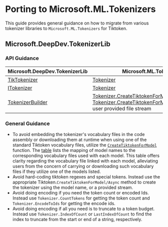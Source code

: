 # Porting to Microsoft.ML.Tokenizers

This guide provides general guidance on how to migrate from various tokenizer libraries to `Microsoft.ML.Tokenizers` for Tiktoken.

## Microsoft.DeepDev.TokenizerLib

### API Guidance

| Microsoft.DeepDev.TokenizerLib | Microsoft.ML.Tokenizers
| --- | --- |
| [TikTokenizer](https://github.com/microsoft/Tokenizer/blob/2c9ba5d343de52eb27521afef7c0c2f0f76c9c52/Tokenizer_C%23/TokenizerLib/TikTokenizer.cs#L20) | [Tokenizer](https://github.com/dotnet/machinelearning/blob/4d5317e8090e158dc7c3bc6c435926ccf1cbd8e2/src/Microsoft.ML.Tokenizers/Model/Tiktoken.cs#L41) |
| [ITokenizer](https://github.com/microsoft/Tokenizer/blob/2c9ba5d343de52eb27521afef7c0c2f0f76c9c52/Tokenizer_C%23/TokenizerLib/ITokenizer.cs#L7) | [Tokenizer](https://github.com/dotnet/machinelearning/blob/4d5317e8090e158dc7c3bc6c435926ccf1cbd8e2/src/Microsoft.ML.Tokenizers/Tokenizer.cs#L29) |
| [TokenizerBuilder](https://github.com/microsoft/Tokenizer/blob/2c9ba5d343de52eb27521afef7c0c2f0f76c9c52/Tokenizer_C%23/TokenizerLib/TokenizerBuilder.cs#L14) | [Tokenizer.CreateTiktokenForModel](https://github.com/dotnet/machinelearning/blob/4d5317e8090e158dc7c3bc6c435926ccf1cbd8e2/src/Microsoft.ML.Tokenizers/Tokenizer.cs#L324) embedded<br> [Tokenizer.CreateTiktokenForModel(Async/Stream)](https://github.com/dotnet/machinelearning/blob/4d5317e8090e158dc7c3bc6c435926ccf1cbd8e2/src/Microsoft.ML.Tokenizers/Tokenizer.cs#L241-L315) user provided file stream |

### General Guidance

- To avoid embedding the tokenizer's vocabulary files in the code assembly or downloading them at runtime when using one of the standard Tiktoken vocabulary files, utilize the [`CreateTiktokenForModel`](https://github.com/dotnet/machinelearning/blob/4d5317e8090e158dc7c3bc6c435926ccf1cbd8e2/src/Microsoft.ML.Tokenizers/Tokenizer.cs#L324) function. The [table](https://github.com/dotnet/machinelearning/blob/4d5317e8090e158dc7c3bc6c435926ccf1cbd8e2/src/Microsoft.ML.Tokenizers/Model/Tiktoken.cs#L683-L734) lists the mapping of model names to the corresponding vocabulary files used with each model. This table offers clarity regarding the vocabulary file linked with each model, alleviating users from the concern of carrying or downloading such vocabulary files if they utilize one of the models listed.
- Avoid hard-coding tiktoken regexes and special tokens.  Instead use the appropriate Tiktoken.`CreateTiktokenForModel/Async` method to create the tokenizer using the model name, or a provided stream.
- Avoid doing encoding if you need the token count or encoded Ids. Instead use `Tokenizer.CountTokens` for getting the token count and `Tokenizer.EncodeToIds` for getting the encode ids.
- Avoid doing encoding if all you need is to truncate to a token budget.  Instead use `Tokenizer.IndexOfCount` or `LastIndexOfCount` to find the index to truncate from the start or end of a string, respectively.
